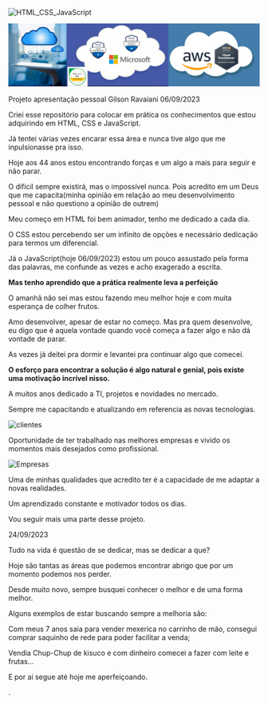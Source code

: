 ![HTML_CSS_JavaScript](https://github.com/GilsonRavaiani/gilsonravaiani/assets/101072367/a6a3605d-e66b-4471-87fb-6e893545a32a)

![Capa](https://github.com/GilsonRavaiani/gilsonravaiani/blob/main/Imagens/Capa.jpg)

Projeto apresentação pessoal Gilson Ravaiani 06/09/2023

Criei esse repositório para colocar em prática os conhecimentos que estou adquirindo em HTML, CSS e JavaScript.

Já tentei várias vezes encarar essa área e nunca tive algo que me inpulsionasse pra isso.

Hoje aos 44 anos estou encontrando forças e um algo a mais para seguir e não parar.

O difícil sempre existirá, mas o impossível nunca. Pois acredito em um Deus que me capacita(minha opinião em relação ao meu desenvolvimento pessoal e não questiono a opinião de outrem)

Meu começo em HTML foi bem animador, tenho me dedicado a cada dia.

O CSS estou percebendo ser um infinito de opções e necessário dedicação para termos um diferencial.

Já o JavaScript(hoje 06/09/2023) estou um pouco assustado pela forma das palavras, me confunde as vezes e acho exagerado a escrita.

**Mas tenho aprendido que a prática realmente leva a perfeição**

O amanhã não sei mas estou fazendo meu melhor hoje e com muita esperança de colher frutos.

Amo desenvolver, apesar de estar no começo. Mas pra quem desenvolve, eu digo que é aquela vontade quando você começa a fazer algo e não dá vontade de parar.

As vezes já deitei pra dormir e levantei pra continuar algo que comecei.

**O esforço para encontrar a solução é algo natural e genial, pois existe uma motivação incrível nisso.**

A muitos anos dedicado a TI, projetos e novidades no mercado.

Sempre me capacitando e atualizando em referencia as novas tecnologias.

![clientes](https://github.com/GilsonRavaiani/gilsonravaiani/assets/101072367/8f009d12-0ee7-4a51-aa0a-4eb2deb1eec4)

Oportunidade de ter trabalhado nas melhores empresas e vivido os momentos mais desejados como profissional.

![Empresas](https://github.com/GilsonRavaiani/gilsonravaiani/assets/101072367/ff5c2e09-e7f4-4194-a768-61a2c5a28896)

Uma de minhas qualidades que acredito ter é a capacidade de me adaptar a novas realidades.

Um aprendizado constante e motivador todos os dias.

Vou seguir mais uma parte desse projeto.

24/09/2023

Tudo na vida é questão de se dedicar, mas se dedicar a que?

Hoje são tantas as áreas que podemos encontrar abrigo que por um momento podemos nos perder.

Desde muito novo, sempre busquei conhecer o melhor e de uma forma melhor.

Alguns exemplos de estar buscando sempre a melhoria são:

Com meus 7 anos saia para vender mexerica no carrinho de mão, consegui comprar saquinho de rede para poder facilitar a venda;

Vendia Chup-Chup de kisuco e com dinheiro comecei a fazer com leite e frutas...

E por ai segue até hoje me aperfeiçoando.

.